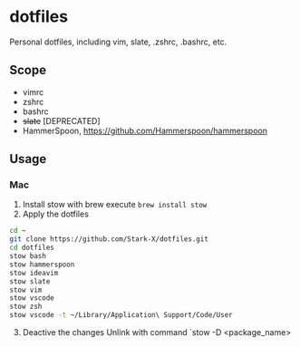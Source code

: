 # dotfiles
Personal dotfiles, including vim, slate, .zshrc, .bashrc, etc.

## Scope
- vimrc
- zshrc
- bashrc
- ~~slate~~ [DEPRECATED]
- HammerSpoon, https://github.com/Hammerspoon/hammerspoon

## Usage

### Mac
1. Install stow with brew 
execute `brew install stow`
2. Apply the dotfiles
```bash
cd ~
git clone https://github.com/Stark-X/dotfiles.git
cd dotfiles
stow bash
stow hammerspoon
stow ideavim
stow slate
stow vim
stow vscode
stow zsh
stow vscode -t ~/Library/Application\ Support/Code/User 
```
3. Deactive the changes
Unlink with command `stow -D <package_name>
